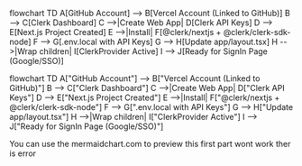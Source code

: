 flowchart TD
    A[GitHub Account] --> B[Vercel Account (Linked to GitHub)]
    B --> C[Clerk Dashboard]
    C -->|Create Web App| D[Clerk API Keys]
    D --> E[Next.js Project Created]
    E -->|Install| F[@clerk/nextjs + @clerk/clerk-sdk-node]
    F --> G[.env.local with API Keys]
    G --> H[Update app/layout.tsx]
    H -->|Wrap children| I[ClerkProvider Active]
    I --> J[Ready for SignIn Page (Google/SSO)]

flowchart TD
    A["GitHub Account"] --> B["Vercel Account (Linked to GitHub)"]
    B --> C["Clerk Dashboard"]
    C -->|Create Web App| D["Clerk API Keys"]
    D --> E["Next.js Project Created"]
    E -->|Install| F["@clerk/nextjs + @clerk/clerk-sdk-node"]
    F --> G[".env.local with API Keys"]
    G --> H["Update app/layout.tsx"]
    H -->|Wrap children| I["ClerkProvider Active"]
    I --> J["Ready for SignIn Page (Google/SSO)"]


You can use the mermaidchart.com to preview this first part wont work ther is error
